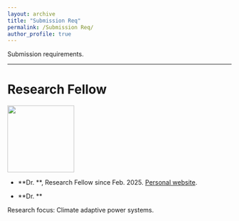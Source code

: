 ```yaml
---
layout: archive
title: "Submission Req"
permalink: /Submission Req/
author_profile: true
---
```

Submission requirements.

---

# Research Fellow

<img src="" width="150" height="150"> 

* **Dr. **,
Research Fellow since Feb. 2025. [Personal website]().


* **Dr. **

Research focus: Climate adaptive power systems.


